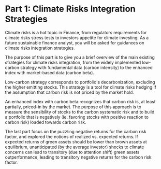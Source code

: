 # Part 1: Climate Risks Integration Strategies

Climate risks is a hot topic in Finance, from regulators requirements for climate risks stress tests to investors appetite for climate investing. As a future sustainable finance analyst, you will be asked for guidances on climate risks integration strategies. 

The purpose of this part is to give you a brief overview of the main existing strategies for climate risks integration, from the widely implemented low-carbon strategy with fundamental data (carbon intensity) to the enhanced index with market-based data (carbon beta).

Low-carbon strategy corresponds to portfolio's decarbonization, excluding the higher emitting stocks. This strategy is a tool for climate risks hedging if the assumption that carbon risk is not priced by the market hold.

An enhanced index with carbon beta recognizes that carbon risk is, at least partially, priced-in by the market. The purpose of this approach is to measure the sensibility of stocks to the carbon systematic risk and to build a portfolio that is negatively (ie. favoring stocks with positive reaction to carbon risk) loaded towards carbon risk.

The last part focus on the puzzling negative returns for the carbon risk factor, and explored the notions of realized vs. expected returns. If expected returns of green assets should be lower than brown assets at equilibrium, unanticipated (by the average investor) shocks to climate concerns can lead to transitory (due to attention shift) green assets outperformance, leading to transitory negative returns for the carbon risk factor.